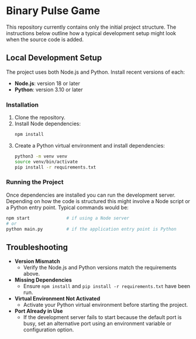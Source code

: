 # Binary Pulse Game

This repository currently contains only the initial project structure. The
instructions below outline how a typical development setup might look when the
source code is added.

## Local Development Setup

The project uses both Node.js and Python. Install recent versions of each:

- **Node.js**: version 18 or later
- **Python**: version 3.10 or later

### Installation

1. Clone the repository.
2. Install Node dependencies:
   ```bash
   npm install
   ```
3. Create a Python virtual environment and install dependencies:
   ```bash
   python3 -m venv venv
   source venv/bin/activate
   pip install -r requirements.txt
   ```

### Running the Project

Once dependencies are installed you can run the development server. Depending on
how the code is structured this might involve a Node script or a Python entry
point. Typical commands would be:

```bash
npm start              # if using a Node server
# or
python main.py         # if the application entry point is Python
```

## Troubleshooting

- **Version Mismatch**
  - Verify the Node.js and Python versions match the requirements above.
- **Missing Dependencies**
  - Ensure `npm install` and `pip install -r requirements.txt` have been run.
- **Virtual Environment Not Activated**
  - Activate your Python virtual environment before starting the project.
- **Port Already in Use**
  - If the development server fails to start because the default port is busy,
    set an alternative port using an environment variable or configuration
    option.

